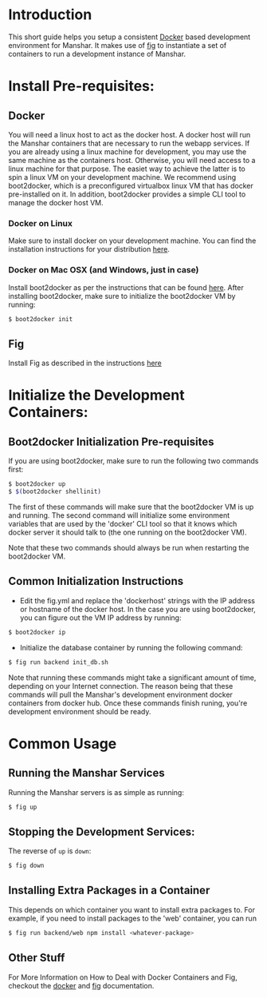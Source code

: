 # Introduction

This short guide helps you setup a consistent [Docker](https://www.docker.com/) based development environment for Manshar. 
It makes use of [fig](http://www.fig.sh/) to instantiate a set of containers to run a development instance of Manshar.

# Install Pre-requisites:
## Docker

You will need a linux host to act as the docker host.
A docker host will run the Manshar containers that are necessary to run the webapp services.
If you are already using a linux machine for development, you may use the same machine as the containers host.
Otherwise, you will need access to a linux machine for that purpose.
The easiet way to achieve the latter is to spin a linux VM on your development machine.
We recommend using boot2docker, which is a preconfigured virtualbox linux VM that has docker pre-installed on it.
In addition, boot2docker provides a simple CLI tool to manage the docker host VM.

### Docker on Linux

Make sure to install docker on your development machine.
You can find the installation instructions for your distribution [here](https://docs.docker.com/installation/).

### Docker on Mac OSX (and Windows, just in case)

Install boot2docker as per the instructions that can be found [here](http://boot2docker.io/).
After installing boot2docker, make sure to initialize the boot2docker VM by running:

```bash
$ boot2docker init
```

## Fig

Install Fig as described in the instructions [here](http://www.fig.sh/install.html)

# Initialize the Development Containers:

## Boot2docker Initialization Pre-requisites

If you are using boot2docker, make sure to run the following two commands first:
```bash
$ boot2docker up
$ $(boot2docker shellinit)
```
The first of these commands will make sure that the boot2docker VM is up and running.
The second command will initialize some environment variables that are used by the 'docker' CLI tool so that it knows which docker server it should talk to (the one running on the boot2docker VM).

Note that these two commands should always be run when restarting the boot2docker VM.

## Common Initialization Instructions

* Edit the fig.yml and replace the 'dockerhost' strings with the IP address or hostname of the docker host. In the case you are using boot2docker, you can figure out the VM IP address by running:
```bash
$ boot2docker ip
```
* Initialize the database container by running the following command:
```bash
$ fig run backend init_db.sh
```
Note that running these commands might take a significant amount of time, depending on your Internet connection.
The reason being that these commands will pull the Manshar's development environment docker containers from docker hub.
Once these commands finish runing, you're development environment should be ready.

# Common Usage
## Running the Manshar Services

Running the Manshar servers is as simple as running:
```bash
$ fig up
```

## Stopping the Development Services:

The reverse of `up` is `down`:
```bash
$ fig down
```

## Installing Extra Packages in a Container

This depends on which container you want to install extra packages to. 
For example, if you need to install packages to the 'web' container, you can run

```bash
$ fig run backend/web npm install <whatever-package>
```

## Other Stuff
For More Information on How to Deal with Docker Containers and Fig, checkout the [docker](https://docs.docker.com/) and [fig](http://www.fig.sh/) documentation.

